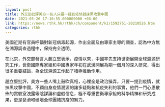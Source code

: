 ```yaml
---
layout: post
title: 外交部批評美方一些人只要一提到疫情就抹黑攻擊中國
date: 2021-05-26 17:10:55.000000000 +08:00
link: https://news.rthk.hk/rthk/ch/component/k2/1592751-20210526.htm
categories: rthk
---
```


美國近期有官員呼籲對新冠病毒起源，作出全面及由專家主導的調查，認為中方無在溯源調查過程中，保持完全透明。

在北京，外交部發言人趙立堅表示，疫情以來，中國率先支持世衛展開全球溯源研究工作，世衛國際專家組和中國專家年初在武漢開展為期一個月的深入研究，得出很多重要結論，為全球溯源工作起了積極推動作用。

趙立堅批評，美方一些人嘴上鼓吹真相，心裡全是政治操弄，只要一提到疫情，就抹黑攻擊中國，不顧自身疫情溯源的諸多疑點和抗疫失利的事實，他們一門心思散佈的實驗室洩露等陰謀論和虛假信息，極不尊重世衛專家組的科學精神和研究成果，更是褻瀆和破壞全球團結抗疫的努力。
